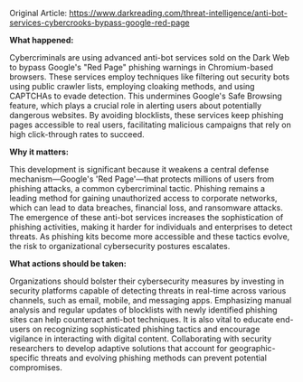 Original Article: https://www.darkreading.com/threat-intelligence/anti-bot-services-cybercrooks-bypass-google-red-page

**What happened:** 

Cybercriminals are using advanced anti-bot services sold on the Dark Web to bypass Google's "Red Page" phishing warnings in Chromium-based browsers. These services employ techniques like filtering out security bots using public crawler lists, employing cloaking methods, and using CAPTCHAs to evade detection. This undermines Google's Safe Browsing feature, which plays a crucial role in alerting users about potentially dangerous websites. By avoiding blocklists, these services keep phishing pages accessible to real users, facilitating malicious campaigns that rely on high click-through rates to succeed.

**Why it matters:** 

This development is significant because it weakens a central defense mechanism—Google's 'Red Page'—that protects millions of users from phishing attacks, a common cybercriminal tactic. Phishing remains a leading method for gaining unauthorized access to corporate networks, which can lead to data breaches, financial loss, and ransomware attacks. The emergence of these anti-bot services increases the sophistication of phishing activities, making it harder for individuals and enterprises to detect threats. As phishing kits become more accessible and these tactics evolve, the risk to organizational cybersecurity postures escalates.

**What actions should be taken:** 

Organizations should bolster their cybersecurity measures by investing in security platforms capable of detecting threats in real-time across various channels, such as email, mobile, and messaging apps. Emphasizing manual analysis and regular updates of blocklists with newly identified phishing sites can help counteract anti-bot techniques. It is also vital to educate end-users on recognizing sophisticated phishing tactics and encourage vigilance in interacting with digital content. Collaborating with security researchers to develop adaptive solutions that account for geographic-specific threats and evolving phishing methods can prevent potential compromises.